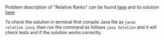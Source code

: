 Problem description of "Relative Ranks" can be found [here](https://leetcode.com/problems/relative-ranks/description/) and its solution [here](https://github.com/aurimas13/Solutions-To-Problems/blob/main/LeetCode/Java%20Solutions/Relative%20Ranks/relative.java)

To check the solution in terminal first compile Java file as `javac relative.java`, then run the command as follows `java Solution` and it will check tests and if the solution works correctly.